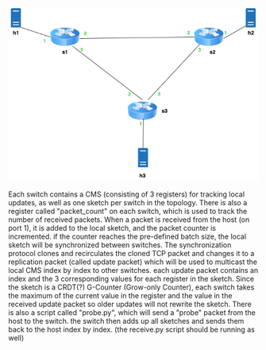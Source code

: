 ![topology](./topo.png)

Each switch contains a CMS (consisting of 3 registers) for tracking local updates, as well as one sketch per switch in the topology.
There is also a register called "packet_count" on each switch, which is used to track the number of received packets.
When a packet is received from the host (on port 1), it is added to the local sketch, and the packet counter is incremented. if the counter reaches the pre-defined batch size, the local sketch will be synchronized between switches.
The synchronization protocol clones and recirculates the cloned TCP packet and changes it to a replication packet (called update packet) which will be used to multicast the local CMS index by index to other switches.
each update packet contains an index and the 3 corresponding values for each register in the sketch.
Since the sketch is a CRDT(?) G-Counter (Grow-only Counter), each switch takes the maximum of the current value in the register and the value in the received update packet so older updates will not rewrite the sketch.
There is also a script called "probe.py", which will send a "probe" packet from the host to the switch. the switch then adds up all sketches and sends them back to the host index by index. (the receive.py script should be running as well)

